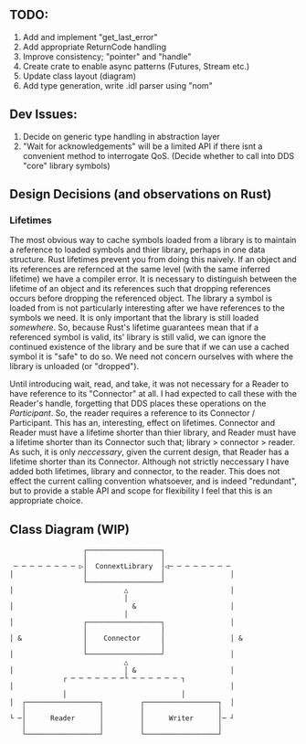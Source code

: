 ## TODO:
1. Add and implement "get_last_error"
1. Add appropriate ReturnCode handling
1. Improve consistency; "pointer" and "handle"
1. Create crate to enable async patterns (Futures, Stream etc.)
1. Update class layout (diagram)
1. Add type generation, write .idl parser using "nom"

## Dev Issues:
1. Decide on generic type handling in abstraction layer
1. "Wait for acknowledgements" will be a limited API if there isnt a convenient method to interrogate QoS. (Decide whether to call into DDS "core" library symbols)

## Design Decisions (and observations on Rust)
### Lifetimes
The most obvious way to cache symbols loaded from a library is to maintain a reference to loaded symbols and thier library, perhaps in one data structure. Rust lifetimes prevent you from doing this naively. If an object and its references are refernced at the same level (with the same inferred lifetime) we have a compiler error. It is necessary to distinguish between the lifetime of an object and its references such that dropping references occurs before dropping the referenced object. The library a symbol is loaded from is not particularly interesting after we have references to the symbols we need. It is only important that the library is still loaded *somewhere*. So, because Rust's lifetime guarantees mean that if a referenced symbol is valid, its' library is still valid, we can ignore the continued existence of the library and be sure that if we can use a cached symbol it is "safe" to do so. We need not concern ourselves with where the library is unloaded (or "dropped"). 

Until introducing wait, read, and take, it was not necessary for a Reader to have reference to its "Connector" at all. I had expected to call these with the Reader's handle, forgetting that DDS places these operations on the *Participant*. So, the reader requires a reference to its Connector / Participant. This has an, interesting, effect on lifetimes. Connector and Reader must have a lifetime shorter than thier library, and Reader must have a lifetime shorter than its Connector such that; library > connector > reader. As such, it is only *neccessary*, given the current design, that Reader has a lifetime shorter than its Connector. Although not strictly neccessary I have added both lifetimes, library and connector, to the reader. This does not effect the current calling convention whatsoever, and is indeed "redundant", but to provide a stable API and scope for flexibility I feel that this is an appropriate choice.

## Class Diagram (WIP)
```
                  ┌──────────────────┐
                  │                  │
 ─ ─ ─ ─ ─ ─ ─ ─ ▷│  ConnextLibrary  │◁─ ─ ─ ─ ─ ─ ─ ─
│                 │                  │                │
                  └──────────────────┘
│                           △                         │
                            │
│                             &                       │
                            │
│                 ┌──────────────────┐                │
                  │                  │
│ &               │    Connector     │                │ &
                  │                  │
│                 └──────────────────┘                │
                            △
│                           │ &                       │
             ┌ ─ ─ ─ ─ ─ ─ ─└ ─ ─ ─ ─ ─ ─ ┐
│                                                     │
             │                            │
│  ┌──────────────────┐         ┌──────────────────┐  │
   │                  │         │                  │
└ ─│      Reader      │         │      Writer      │─ ┘
   │                  │         │                  │
   └──────────────────┘         └──────────────────┘
```